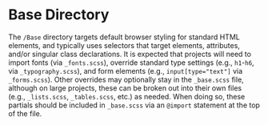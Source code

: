 # Base Directory

The `/Base` directory targets default browser styling for standard HTML elements, and typically uses selectors that target elements, attributes, and/or singular class declarations. It is expected that projects will need to import fonts (via `_fonts.scss`), override standard type settings (e.g., `h1`-`h6`, via `_typography.scss`), and form elements (e.g., `input[type="text"]` via `_forms.scss`). Other overrides may optionally stay in the `_base.scss` file, although on large projects, these can be broken out into their own files (e.g., `_lists.scss`, `_tables.scss`, etc.) as needed. When doing so, these partials should be included in `_base.scss` via an `@import` statement at the top of the file.

